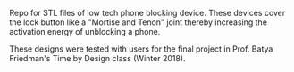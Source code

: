 Repo for STL files of low tech phone blocking device. These devices cover the lock button like a "Mortise and Tenon" joint thereby increasing the activation energy of unblocking a phone.

These designs were tested with users for the final project in Prof. Batya Friedman's Time by Design class (Winter 2018).
